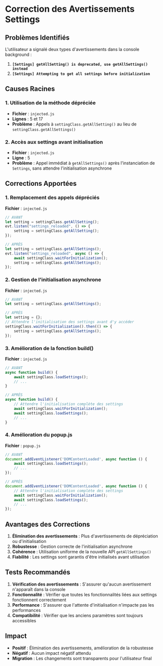 # Correction des Avertissements Settings

## Problèmes Identifiés

L'utilisateur a signalé deux types d'avertissements dans la console background :

1. **`[Settings] getAllSetting() is deprecated, use getAllSettings() instead`**
2. **`[Settings] Attempting to get all settings before initialization`**

## Causes Racines

### 1. Utilisation de la méthode dépréciée
- **Fichier** : `injected.js`
- **Lignes** : 5 et 17
- **Problème** : Appels à `settingClass.getAllSetting()` au lieu de `settingClass.getAllSettings()`

### 2. Accès aux settings avant initialisation
- **Fichier** : `injected.js`
- **Ligne** : 5
- **Problème** : Appel immédiat à `getAllSettings()` après l'instanciation de `Settings`, sans attendre l'initialisation asynchrone

## Corrections Apportées

### 1. Remplacement des appels dépréciés
**Fichier** : `injected.js`
```javascript
// AVANT
let setting = settingClass.getAllSetting();
evt.listen("settings_reloaded", () => {
    setting = settingClass.getAllSetting();
});

// APRÈS
let setting = settingClass.getAllSettings();
evt.listen("settings_reloaded", async () => {
    await settingClass.waitForInitialization();
    setting = settingClass.getAllSettings();
});
```

### 2. Gestion de l'initialisation asynchrone
**Fichier** : `injected.js`
```javascript
// AVANT
let setting = settingClass.getAllSettings();

// APRÈS
let setting = {};
// Attendre l'initialisation des settings avant d'y accéder
settingClass.waitForInitialization().then(() => {
    setting = settingClass.getAllSettings();
});
```

### 3. Amélioration de la fonction build()
**Fichier** : `injected.js`
```javascript
// AVANT
async function build() {
    await settingClass.loadSettings();
    // ...
}

// APRÈS
async function build() {
    // Attendre l'initialisation complète des settings
    await settingClass.waitForInitialization();
    await settingClass.loadSettings();
    // ...
}
```

### 4. Amélioration du popup.js
**Fichier** : `popup.js`
```javascript
// AVANT
document.addEventListener('DOMContentLoaded', async function () {
    await settingClass.loadSettings();
    // ...
});

// APRÈS
document.addEventListener('DOMContentLoaded', async function () {
    // Attendre l'initialisation complète des settings
    await settingClass.waitForInitialization();
    await settingClass.loadSettings();
    // ...
});
```

## Avantages des Corrections

1. **Élimination des avertissements** : Plus d'avertissements de dépréciation ou d'initialisation
2. **Robustesse** : Gestion correcte de l'initialisation asynchrone
3. **Cohérence** : Utilisation uniforme de la nouvelle API `getAllSettings()`
4. **Fiabilité** : Les settings sont garantis d'être initialisés avant utilisation

## Tests Recommandés

1. **Vérification des avertissements** : S'assurer qu'aucun avertissement n'apparaît dans la console
2. **Fonctionnalité** : Vérifier que toutes les fonctionnalités liées aux settings fonctionnent correctement
3. **Performance** : S'assurer que l'attente d'initialisation n'impacte pas les performances
4. **Compatibilité** : Vérifier que les anciens paramètres sont toujours accessibles

## Impact

- **Positif** : Élimination des avertissements, amélioration de la robustesse
- **Négatif** : Aucun impact négatif attendu
- **Migration** : Les changements sont transparents pour l'utilisateur final 